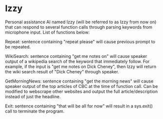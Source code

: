 # Izzy
Personal assistance AI named Izzy (will be referred to as Izzy from now on) that can respond to several function calls through parsing keywords from microphone input. List of functions below:


Repeat: sentence containing "repeat please" will cause previous prompt to be repeated.

WikiSearch: sentence containing "get me notes on" will cause speaker output of a wikipedia search of the keyword that immediately follow. For example, if the input is "get me notes on Dick Cheney", then Izzy will return the wiki search result of "Dick Cheney" through speaker.

GetMorningNews: sentence containing "get the morning news" will cause speaker output of the top articles of CBC at the time of function call. Can be modified to webscrape other websites and output the full article/description instead of just the headline.

Exit: sentence containing "that will be all for now" will result in a sys.exit() call to terminate the program.
